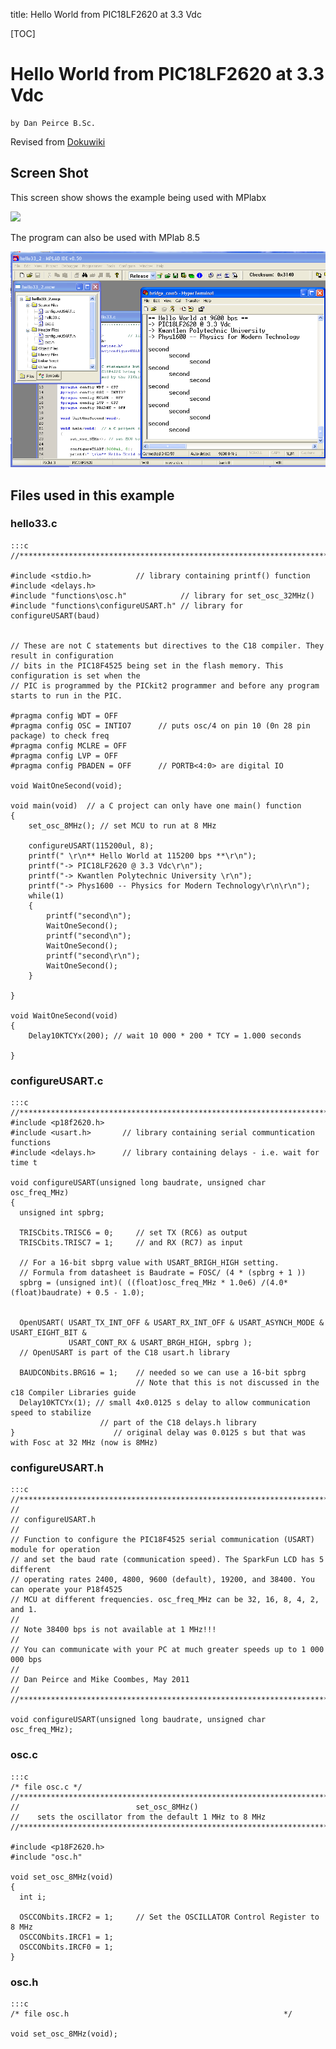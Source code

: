 title: Hello World from PIC18LF2620 at 3.3 Vdc

[TOC]

# Hello World from PIC18LF2620 at 3.3 Vdc

    by Dan Peirce B.Sc.

Revised from [Dokuwiki](http://danpeirce.net46.net/dokuwiki/doku.php?id=hello33)

## Screen Shot

This screen show shows the example being used with MPlabx

![](mplabx/hello33.png)

The program can also be used with MPlab 8.5

![](phys1600/hyperterminalhello33_2.png)

## Files used in this example

### hello33.c

    
    :::c
    //***************************************************************************************
     
    #include <stdio.h>          // library containing printf() function
    #include <delays.h>
    #include "functions\osc.h"            // library for set_osc_32MHz()
    #include "functions\configureUSART.h" // library for configureUSART(baud)
     
     
    // These are not C statements but directives to the C18 compiler. They result in configuration
    // bits in the PIC18F4525 being set in the flash memory. This configuration is set when the 
    // PIC is programmed by the PICkit2 programmer and before any program starts to run in the PIC.
     
    #pragma config WDT = OFF
    #pragma config OSC = INTIO7      // puts osc/4 on pin 10 (0n 28 pin package) to check freq
    #pragma config MCLRE = OFF
    #pragma config LVP = OFF
    #pragma config PBADEN = OFF      // PORTB<4:0> are digital IO 
     
    void WaitOneSecond(void);
     
    void main(void)  // a C project can only have one main() function
    {
        set_osc_8MHz(); // set MCU to run at 8 MHz
     
        configureUSART(115200ul, 8); 
        printf(" \r\n** Hello World at 115200 bps **\r\n");
        printf("-> PIC18LF2620 @ 3.3 Vdc\r\n");
        printf("-> Kwantlen Polytechnic University \r\n");
        printf("-> Phys1600 -- Physics for Modern Technology\r\n\r\n");
        while(1)
        {
            printf("second\n");
            WaitOneSecond();
            printf("second\n");
            WaitOneSecond();
            printf("second\r\n");
            WaitOneSecond();
        }	
     
    }
     
    void WaitOneSecond(void)
    {
        Delay10KTCYx(200); // wait 10 000 * 200 * TCY = 1.000 seconds 
     
    }

### configureUSART.c

    
    :::c
    //****************************************************************************************
    #include <p18f2620.h>
    #include <usart.h>       // library containing serial communtication functions
    #include <delays.h>      // library containing delays - i.e. wait for time t
     
    void configureUSART(unsigned long baudrate, unsigned char osc_freq_MHz)
    {
      unsigned int spbrg;
     
      TRISCbits.TRISC6 = 0;     // set TX (RC6) as output 
      TRISCbits.TRISC7 = 1;     // and RX (RC7) as input
     
      // For a 16-bit sbprg value with USART_BRIGH_HIGH setting.
      // Formula from datasheet is Baudrate = FOSC/ (4 * (spbrg + 1 ))
      spbrg = (unsigned int)( ((float)osc_freq_MHz * 1.0e6) /(4.0*(float)baudrate) + 0.5 - 1.0); 
     
     
      OpenUSART( USART_TX_INT_OFF & USART_RX_INT_OFF & USART_ASYNCH_MODE & USART_EIGHT_BIT & 
                 USART_CONT_RX & USART_BRGH_HIGH, spbrg );  
      // OpenUSART is part of the C18 usart.h library        
     
      BAUDCONbits.BRG16 = 1;  	// needed so we can use a 16-bit spbrg
    							// Note that this is not discussed in the c18 Compiler Libraries guide
      Delay10KTCYx(1); // small 4x0.0125 s delay to allow communication speed to stabilize
    					// part of the C18 delays.h library
    }                      // original delay was 0.0125 s but that was with Fosc at 32 MHz (now is 8MHz)

### configureUSART.h


    :::c
    //****************************************************************************************
    //
    // configureUSART.h
    //
    // Function to configure the PIC18F4525 serial communication (USART) module for operation
    // and set the baud rate (communication speed). The SparkFun LCD has 5 different 
    // operating rates 2400, 4800, 9600 (default), 19200, and 38400. You can operate your P18f4525
    // MCU at different frequencies. osc_freq_MHz can be 32, 16, 8, 4, 2, and 1.
    //
    // Note 38400 bps is not available at 1 MHz!!!
    //
    // You can communicate with your PC at much greater speeds up to 1 000 000 bps
    //
    // Dan Peirce and Mike Coombes, May 2011
    //
    //****************************************************************************************
     
    void configureUSART(unsigned long baudrate, unsigned char osc_freq_MHz);
     

### osc.c

    
    :::c
    /* file osc.c */
    //***********************************************************************************
    //                          set_osc_8MHz()
    //    sets the oscillator from the default 1 MHz to 8 MHz
    //***********************************************************************************
     
    #include <p18F2620.h>
    #include "osc.h"
     
    void set_osc_8MHz(void)
    {
      int i;
     
      OSCCONbits.IRCF2 = 1;     // Set the OSCILLATOR Control Register to 8 MHz
      OSCCONbits.IRCF1 = 1;      
      OSCCONbits.IRCF0 = 1;        
    }

### osc.h


    
    :::c    
    /* file osc.h                                                */
     
    void set_osc_8MHz(void); 
     


